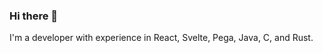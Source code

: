 ### Hi there 👋

I'm a developer with experience in React, Svelte, Pega, Java, C, and Rust.



<!-- [![My GitHub Stats](https://github-readme-stats.vercel.app/api/?username=amicharski&count_private=true&theme=tokyonight&showicons=true)]() -->
<!-- [![My GitHub Language Stats](https://github-readme-stats.vercel.app/api/top-langs/?username=amicharski&langs_count=5&theme=tokyonight)]() -->
